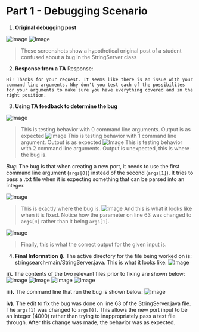 # Part 1 - Debugging Scenario

1. **Original debugging post**

![Image](lab5image1.png)
![Image](lab5image2.png)
> These screenshots show a hypothetical original post of a student confused about a bug in the StringServer class

2. **Response from a TA**
Response:
```
Hi! Thanks for your request. It seems like there is an issue with your command line arguments. Why don't you test each of the possibilites for your arguments to make sure you have everything covered and in the right position.
```

3. **Using TA feedback to determine the bug**

![Image](lab5image3.png)
> This is testing behavior with 0 command line arguments. Output is as expected
![Image](lab5image4.png)
> This is testing behavior with 1 command line argument. Output is as expected
![Image](lab5imageA.png)
> This is testing behavior with 2 command line arguments. Output is unexpected, this is where the bug is.

*Bug:* The bug is that when creating a new port, it needs to use the first command line argument (`args[0]`) instead of the second (`args[1]`). It tries to pass a .txt file when it is expecting something that can be parsed into an integer.

![Image](lab5image5.png)
> This is exactly where the bug is.
![Image](lab5image6.png)
>And this is what it looks like when it is fixed. Notice how the parameter on line 63 was changed to `args[0]` rather than it being `args[1]`.

![Image](lab5image7.png)
> Finally, this is what the correct output for the given input is.

4. **Final Information**
**i).** The active directory for the file being worked on is: stringsearch-main/StringServer.java. This is what it looks like:
![Image](lab5image8.png)

**ii).** The contents of the two relevant files prior to fixing are shown below:
![Image](lab5image9.png)
![Image](lab5image10.png)
![Image](lab5image11.png)
![Image](lab5image12.png)

**iii).** The command line that run the bug is shown below:
![Image](lab5imageA.png)

**iv).** The edit to fix the bug was done on line 63 of the StringServer.java file. The `args[1]` was changed to `args[0]`. This allows the new port input to be an integer (4000) rather than trying to inappropriately pass a text file through. After this change was made, the behavior was as expected.

